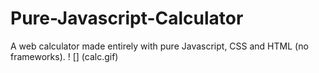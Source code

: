 # Pure-Javascript-Calculator
A web calculator made entirely with pure Javascript, CSS and HTML (no frameworks).
! [] (calc.gif)

